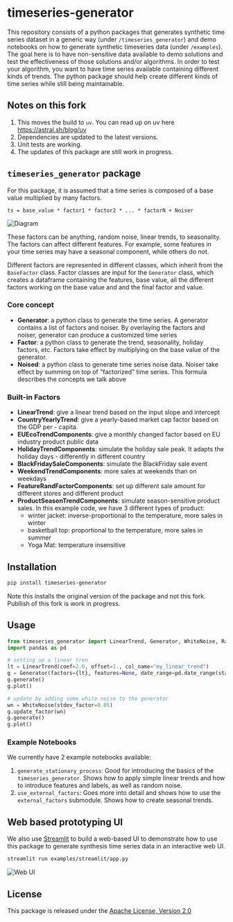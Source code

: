 # timeseries-generator
This repository consists of a python packages that generates synthetic time series dataset in a generic way (under `/timeseries_generator`) and demo notebooks on how to generate synthetic timeseries data (under `/examples`). The goal here is to have non-sensitive data available to demo solutions and test the effectiveness of those solutions and/or algorithms. In order to test your algorithm, you want to have time series available containing different kinds of trends. The python package should help create different kinds of time series while still being maintainable.

## Notes on this fork

1. This moves the build to `uv`. You can read up on uv here https://astral.sh/blog/uv
2. Dependencies are updated to the latest versions.
3. Unit tests are working.
4. The updates of this package are still work in progress.

## `timeseries_generator` package
For this package, it is assumed that a time series is composed of a base value multiplied by many factors.
```
ts = base_value * factor1 * factor2 * ... * factorN + Noiser
```
![Diagram](figs/diagram.png)


These factors can be anything, random noise, linear trends, to seasonality. The factors can affect different features. For example, some features in your time series may have a seasonal component, while others do not.

Different factors are represented in different classes, which inherit from the `BaseFactor` class. Factor classes are input for the `Generator` class, which creates a dataframe containing the features, base value, all the different factors working on the base value and and the final factor and value.

### Core concept
- **Generator**: a python class to generate the time series. A generator contains a list of factors and noiser. By overlaying the factors and noiser, generator can produce a customized time series
- **Factor**: a python class to generate the trend, seasonality, holiday factors, etc. Factors take effect by multiplying on the base value of the generator.
- **Noised**: a python class to generate time series noise data. Noiser take effect by summing on top of "factorized" time series.
This formula describes the concepts we talk above

### Built-in Factors
- **LinearTrend**: give a linear trend based on the input slope and intercept
- **CountryYearlyTrend**: give a yearly-based market cap factor based on the GDP per - capita. 
- **EUEcoTrendComponents**: give a monthly changed factor based on EU industry product public data
- **HolidayTrendComponents**: simulate the holiday sale peak. It adapts the holiday days - differently in different country
- **BlackFridaySaleComponents**: simulate the BlackFriday sale event
- **WeekendTrendComponents**: more sales at weekends than on weekdays
- **FeatureRandFactorComponents**: set up different sale amount for different stores and different product
- **ProductSeasonTrendComponents**: simulate season-sensitive product sales. In this example code, we have 3 different types of product:
    - winter jacket: inverse-proportional to the temperature, more sales in winter
    - basketball top: proportional to the temperature, more sales in summer
    - Yoga Mat: temperature insensitive

## Installation
```sh
pip install timeseries-generator
```
Note this installs the original version of the package and not this fork.
Publlish of this fork is work in progress.

## Usage
``` python
from timeseries_generator import LinearTrend, Generator, WhiteNoise, RandomFeatureFactor
import pandas as pd

# setting up a linear tren
lt = LinearTrend(coef=2.0, offset=1., col_name="my_linear_trend")
g = Generator(factors={lt}, features=None, date_range=pd.date_range(start="01-01-2020", end="01-20-2020"))
g.generate()
g.plot()

# update by adding some white noise to the generator
wn = WhiteNoise(stdev_factor=0.05)
g.update_factor(wn)
g.generate()
g.plot()
```

### Example Notebooks
We currently have 2 example notebooks available:
1. `generate_stationary_process`: Good for introducing the basics of the `timeseries_generator`. Shows how to apply
simple linear trends and how to introduce features and labels, as well as random noise.
1. `use_external_factors`: Goes more into detail and shows how to use the `external_factors` submodule. Shows how to
create seasonal trends.

## Web based prototyping UI
We also use [Streamlit](https://streamlit.io/) to build a web-based UI to demonstrate how to use this package to generate synthesis time series data in an interactive web UI.
``` sh
streamlit run examples/streamlit/app.py
```
![Web UI](figs/webui.png)


## License
This package is released under the [Apache License, Version 2.0](http://www.apache.org/licenses/LICENSE-2.0)
